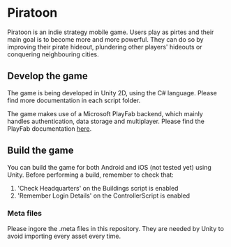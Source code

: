 # Piratoon

Piratoon is an indie strategy mobile game. Users play as pirtes and their main goal is to become more and more powerful. They can do so by improving their pirate hideout, plundering other players' hideouts or conquering neighbouring cities.

## Develop the game

The game is being developed in Unity 2D, using the C# language. Please find more documentation in each script folder.

The game makes use of a Microsoft PlayFab backend, which mainly handles authentication, data storage and multiplayer. Please find the PlayFab documentation [here](https://docs.microsoft.com/en-us/gaming/playfab/).

## Build the game

You can build the game for both Android and iOS (not tested yet) using Unity. Before performing a build, remember to check that:

1. 'Check Headquarters' on the Buildings script is enabled
2. 'Remember Login Details' on the ControllerScript is enabled

### Meta files

Please ingore the .meta files in this repository. They are needed by Unity to avoid importing every asset every time.
